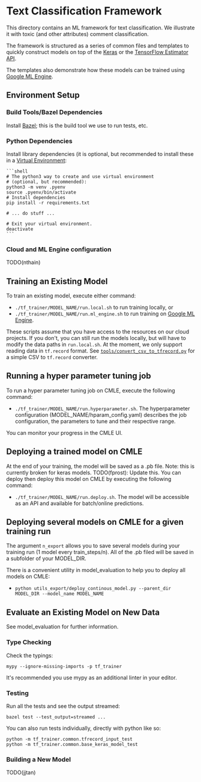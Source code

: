 # Text Classification Framework

This directory contains an ML framework for text classification. We illustrate
it with toxic (and other attributes) comment classification.

The framework is structured as a series of common files and templates to quickly
construct models on top of the [Keras](https://keras.io/) or the [TensorFlow
Estimator API](https://www.tensorflow.org/programmers_guide/estimators).

The templates also demonstrate how these models can be trained using [Google ML
Engine](https://cloud.google.com/ml-engine/).


## Environment Setup

### Build Tools/Bazel Dependencies

Install [Bazel](https://docs.bazel.build/versions/master/install-os-x.html);
this is the build tool we use to run tests, etc.

### Python Dependencies

Install library dependencies (it is optional, but recommended to install these
in a [Virtual Environment](https://docs.python.org/3/tutorial/venv.html):

    ```shell
    # The python3 way to create and use virtual environment
    # (optional, but recommended):
    python3 -m venv .pyenv
    source .pyenv/bin/activate
    # Install dependencies
    pip install -r requirements.txt

    # ... do stuff ...

    # Exit your virtual environment.
    deactivate
    ```

### Cloud and ML Engine configuration

TODO(nthain)


## Training an Existing Model

To train an existing model, execute either command:
 * `./tf_trainer/MODEL_NAME/run.local.sh` to run training locally, or
 * `./tf_trainer/MODEL_NAME/run.ml_engine.sh` to run training on [Google ML
Engine](https://cloud.google.com/ml-engine/).

These scripts assume that you have access to the resources on our cloud
projects. If you don't, you can still run the models locally, but will have to
modify the data paths in `run.local.sh`. At the moment, we only support reading
data in `tf.record` format. See
[`tools/convert_csv_to_tfrecord.py`](https://github.com/conversationai/conversationai-models/blob/master/experiments/tools/convert_csv_to_tfrecord.py)
for a simple CSV to `tf.record` converter.


## Running a hyper parameter tuning job

To run a hyper parameter tuning job on CMLE, execute the following command:
 * `./tf_trainer/MODEL_NAME/run.hyperparameter.sh`.
The hyperparameter configuration (MODEL_NAME/hparam_config.yaml) describes the job configuration, the parameters to tune and their respective range.

You can monitor your progress in the CMLE UI. 


## Deploying a trained model on CMLE

At the end of your training, the model will be saved as a .pb file. Note: this is currently broken for keras models. TODO(fprost): Update this.
You can deploy then deploy this model on CMLE by executing the following command:
 * `./tf_trainer/MODEL_NAME/run.deploy.sh`.
The model will be accessible as an API and available for batch/online predictions.

## Deploying several models on CMLE for a given training run

The argument `n_export` allows you to save several models during your training run (1 model every train_steps/n).
All of the .pb filed will be saved in a subfolder of your MODEL_DIR.

There is a convenient utility in model_evaluation to help you to deploy all models on CMLE:
 * `python utils_export/deploy_continous_model.py --parent_dir MODEL_DIR --model_name MODEL_NAME `


## Evaluate an Existing Model on New Data

See model_evaluation for further information.


### Type Checking

Check the typings:

```shell
mypy --ignore-missing-imports -p tf_trainer
```

It's recommended you use mypy as an additional linter in your editor.

### Testing

Run all the tests and see the output streamed:

```shell
bazel test --test_output=streamed ...
```

You can also run tests individually, directly with python like so:

```shell
python -m tf_trainer.common.tfrecord_input_test
python -m tf_trainer.common.base_keras_model_test
```

### Building a New Model

TODO(jjtan)
